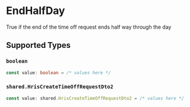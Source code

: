 # EndHalfDay

True if the end of the time off request ends half way through the day


## Supported Types

### `boolean`

```typescript
const value: boolean = /* values here */
```

### `shared.HrisCreateTimeOffRequestDto2`

```typescript
const value: shared.HrisCreateTimeOffRequestDto2 = /* values here */
```

